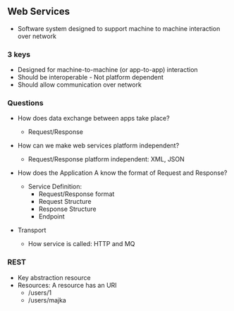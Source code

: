 ## Web Services

- Software system designed to support machine to machine interaction over network

### 3 keys

- Designed for machine-to-machine (or app-to-app) interaction
- Should be interoperable - Not platform dependent
- Should allow communication over network

### Questions

- How does data exchange between apps take place?
    - Request/Response

- How can we make web services platform independent?
    - Request/Response platform independent: XML, JSON

- How does the Application A know the format of Request and Response?
    - Service Definition:
        - Request/Response format
        - Request Structure
        - Response Structure
        - Endpoint

- Transport
    - How service is called: HTTP and MQ

### REST
- Key abstraction resource
- Resources: A resource has an URI
    - /users/1
    - /users/majka